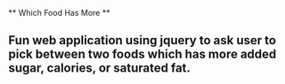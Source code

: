  ** Which Food Has More **
 ## Fun web application using jquery to ask user to pick between two foods which has more added sugar, calories, or saturated fat. ##
